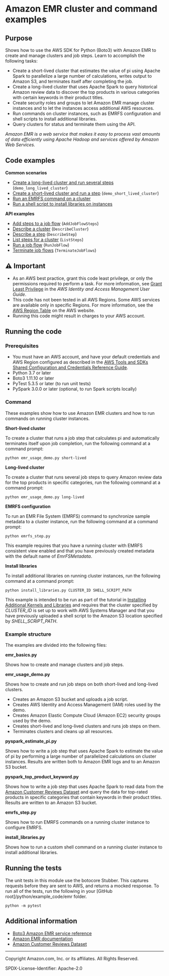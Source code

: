 # Amazon EMR cluster and command examples

## Purpose

Shows how to use the AWS SDK for Python (Boto3) with Amazon EMR to create
and manage clusters and job steps. Learn to accomplish the following tasks:

* Create a short-lived cluster that estimates the value of pi using Apache Spark to 
  parallelize a large number of calculations, writes output to Amazon S3, and
  terminates itself after completing the job.
* Create a long-lived cluster that uses Apache Spark to query historical Amazon 
  review data to discover the top products in various categories with certain 
  keywords in their product titles.
* Create security roles and groups to let Amazon EMR manage cluster instances and
  to let the instances access additional AWS resources.
* Run commands on cluster instances, such as EMRFS configuration and shell scripts
  to install additional libraries. 
* Query clusters for status and terminate them using the API.

*Amazon EMR is a web service that makes it easy to process vast amounts of data 
efficiently using Apache Hadoop and services offered by Amazon Web Services.*

## Code examples

**Common scenarios**

* [Create a long-lived cluster and run several steps](https://github.com/awsdocs/aws-doc-sdk-examples/blob/master/python/example_code/emr/emr_usage_demo.py)
(`demo_long_lived_cluster`)
* [Create a short-lived cluster and run a step](https://github.com/awsdocs/aws-doc-sdk-examples/blob/master/python/example_code/emr/emr_usage_demo.py)
(`demo_short_lived_cluster`)
* [Run an EMRFS command on a cluster](https://github.com/awsdocs/aws-doc-sdk-examples/blob/master/python/example_code/emr/emrfs_step.py)
* [Run a shell script to install libraries on instances](https://github.com/awsdocs/aws-doc-sdk-examples/blob/master/python/example_code/emr/install_libraries.py)

**API examples**

* [Add steps to a job flow](https://github.com/awsdocs/aws-doc-sdk-examples/blob/master/python/example_code/emr/emr_basics.py)
(`AddJobFlowSteps`)
* [Describe a cluster](https://github.com/awsdocs/aws-doc-sdk-examples/blob/master/python/example_code/emr/emr_basics.py)
(`DescribeCluster`)
* [Describe a step](https://github.com/awsdocs/aws-doc-sdk-examples/blob/master/python/example_code/emr/emr_basics.py)
(`DescribeStep`)
* [List steps for a cluster](https://github.com/awsdocs/aws-doc-sdk-examples/blob/master/python/example_code/emr/emr_basics.py)
(`ListSteps`)
* [Run a job flow](https://github.com/awsdocs/aws-doc-sdk-examples/blob/master/python/example_code/emr/emr_basics.py)
(`RunJobFlow`)
* [Terminate job flows](https://github.com/awsdocs/aws-doc-sdk-examples/blob/master/python/example_code/emr/emr_basics.py)
(`TerminateJobFlows`)

## ⚠ Important

- As an AWS best practice, grant this code least privilege, or only the 
  permissions required to perform a task. For more information, see 
  [Grant Least Privilege](https://docs.aws.amazon.com/IAM/latest/UserGuide/best-practices.html#grant-least-privilege) 
  in the *AWS Identity and Access Management 
  User Guide*.
- This code has not been tested in all AWS Regions. Some AWS services are 
  available only in specific Regions. For more information, see the 
  [AWS Region Table](https://aws.amazon.com/about-aws/global-infrastructure/regional-product-services/)
  on the AWS website.
- Running this code might result in charges to your AWS account.

## Running the code

### Prerequisites

- You must have an AWS account, and have your default credentials and AWS Region
  configured as described in the [AWS Tools and SDKs Shared Configuration and
  Credentials Reference Guide](https://docs.aws.amazon.com/credref/latest/refdocs/creds-config-files.html).
- Python 3.7 or later
- Boto3 1.11.10 or later
- PyTest 5.3.5 or later (to run unit tests)
- PySpark 3.0.0 or later (optional, to run Spark scripts locally)

### Command

These examples show how to use Amazon EMR clusters and how to run commands
on running cluster instances.

**Short-lived cluster**

To create a cluster that runs a job step that calculates pi and automatically
terminates itself upon job completion, run the following command at a command prompt:  

```
python emr_usage_demo.py short-lived
```  

**Long-lived cluster**

To create a cluster that runs several job steps to query Amazon review data for the
top products in specific categories, run the following command at a command prompt:

```
python emr_usage_demo.py long-lived
```

**EMRFS configuration**

To run an EMR File System (EMRFS) command to synchronize sample metadata to a cluster 
instance, run the following command at a command prompt:

```
python emrfs_step.py 
``` 

This example requires that you have a running cluster with EMRFS consistent view 
enabled and that you have previously created metadata with the default name 
of *EmrFSMetadata*.

**Install libraries**

To install additional libraries on running cluster instances, run the following
command at a command prompt:

```
python install_libraries.py CLUSTER_ID SHELL_SCRIPT_PATH
``` 

This example is intended to be run as part of the tutorial in 
[Installing Additional Kernels and Libraries](https://docs.aws.amazon.com/emr/latest/ReleaseGuide/emr-jupyterhub-install-kernels-libs.html) 
and requires that the cluster specified by *CLUSTER_ID* is set up to work with
AWS Systems Manager and that you have previously uploaded a shell script
to the Amazon S3 location specified by *SHELL_SCRIPT_PATH*. 

### Example structure

The examples are divided into the following files:

**emr_basics.py**

Shows how to create and manage clusters and job steps.

**emr_usage_demo.py**

Shows how to create and run job steps on both short-lived and long-lived clusters.

* Creates an Amazon S3 bucket and uploads a job script.
* Creates AWS Identity and Access Management (IAM) roles used by the demo. 
* Creates Amazon Elastic Compute Cloud (Amazon EC2) security groups used by the demo.
* Creates short-lived and long-lived clusters and runs job steps on them.
* Terminates clusters and cleans up all resources.  

**pyspark_estimate_pi.py**

Shows how to write a job step that uses Apache Spark to estimate the value of pi by 
performing a large number of parallelized calculations on cluster instances. Results
are written both to Amazon EMR logs and to an Amazon S3 bucket. 

**pyspark_top_product_keyword.py**

Shows how to write a job step that uses Apache Spark to read data from the
[Amazon Customer Reviews Dataset](https://s3.amazonaws.com/amazon-reviews-pds/readme.html)
and query the data for top-rated products in specific categories that contain 
keywords in their product titles. Results are written to an Amazon S3 bucket. 

**emrfs_step.py**

Shows how to run EMRFS commands on a running cluster instance to configure EMRFS.

**install_libraries.py**

Shows how to run a custom shell command on a running cluster instance to install
additional libraries.

## Running the tests

The unit tests in this module use the botocore Stubber. This captures requests before 
they are sent to AWS, and returns a mocked response. To run all of the tests, 
run the following in your [GitHub root]/python/example_code/emr 
folder.

```    
python -m pytest
```

## Additional information

- [Boto3 Amazon EMR service reference](https://boto3.amazonaws.com/v1/documentation/api/latest/reference/services/emr.html)
- [Amazon EMR documentation](https://docs.aws.amazon.com/emr/?id=docs_gateway)
- [Amazon Customer Reviews Dataset](https://s3.amazonaws.com/amazon-reviews-pds/readme.html)

---
Copyright Amazon.com, Inc. or its affiliates. All Rights Reserved.

SPDX-License-Identifier: Apache-2.0
